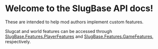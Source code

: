# Welcome to the SlugBase API docs!
These are intended to help mod authors implement custom features.

Slugcat and world features can be accessed through [SlugBase.Features.PlayerFeatures](SlugBase.Features.PlayerFeatures.yml) and [SlugBase.Features.GameFeatures](SlugBase.Features.GameFeatures.yml), respectively.